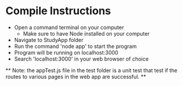 # Compile Instructions

- Open a command terminal on your computer
  - Make sure to have Node installed on your computer
- Navigate to StudyApp folder
- Run the command 'node app' to start the program
- Program will be running on localhost:3000
- Search 'localhost:3000' in your web browser of choice

** Note: the appTest.js file in the test folder is a unit test that test if the routes to various pages in the web app are successful. **
